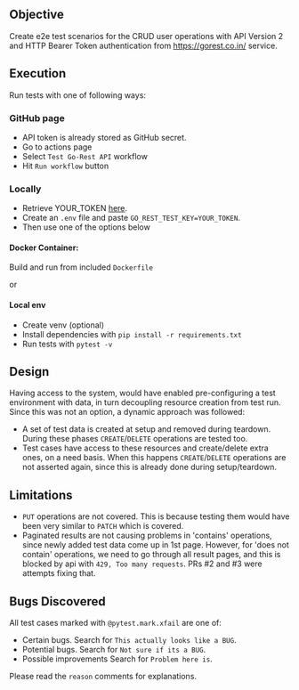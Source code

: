 ## Objective
Create e2e test scenarios for the CRUD user operations with API Version 2 and HTTP Bearer Token authentication from 
https://gorest.co.in/ service.


## Execution
Run tests with one of following ways:

### GitHub page
- API token is already stored as GitHub secret.
- Go to actions page
- Select `Test Go-Rest API` workflow
- Hit `Run workflow` button

### Locally
- Retrieve YOUR_TOKEN [here][token].
- Create an `.env` file and paste `GO_REST_TEST_KEY=YOUR_TOKEN`. 
- Then use one of the options below

#### Docker Container:
Build and run from included `Dockerfile`

or

#### Local env
- Create venv (optional)
- Install dependencies with `pip install -r requirements.txt`
- Run tests with `pytest -v`


## Design
Having access to the system, would have enabled pre-configuring a test environment with data, in turn decoupling 
resource creation from test run.  
Since this was not an option, a dynamic approach was followed:  
- A set of test data is created at setup and removed during teardown. During these phases `CREATE`/`DELETE` operations 
  are tested too.   
- Test cases have access to these resources and create/delete extra ones, on a need basis. When this happens 
  `CREATE`/`DELETE` operations are not asserted again, since this is already done during setup/teardown.


## Limitations
- `PUT` operations are not covered. This is because testing them would have been very similar to `PATCH` which is 
  covered.
- Paginated results are not causing problems in 'contains' operations, since newly added test data come up in 1st page. 
  However, for 'does not contain' operations, we need to go through all result pages, and this is blocked by api with 
  `429, Too many requests`. PRs #2 and #3 were attempts fixing that.

## Bugs Discovered
All test cases marked with `@pytest.mark.xfail` are one of:
- Certain bugs. Search for `This actually looks like a BUG`.
- Potential bugs. Search for `Not sure if its a BUG`.
- Possible improvements Search for `Problem here is`.

Please read the `reason` comments for explanations.


[token]: https://gorest.co.in/my-account/access-tokens